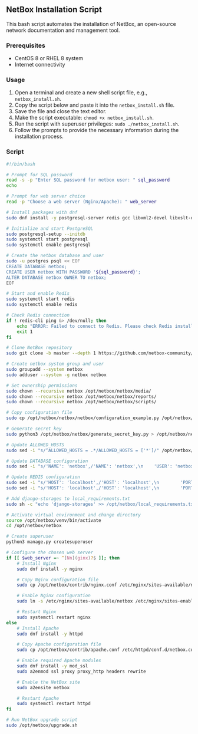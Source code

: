 ## NetBox Installation Script

This bash script automates the installation of NetBox, an open-source network documentation and management tool.

### Prerequisites

- CentOS 8 or RHEL 8 system
- Internet connectivity

### Usage

1. Open a terminal and create a new shell script file, e.g., `netbox_install.sh`.
2. Copy the script below and paste it into the `netbox_install.sh` file.
3. Save the file and close the text editor.
4. Make the script executable: `chmod +x netbox_install.sh`.
5. Run the script with superuser privileges: `sudo ./netbox_install.sh`.
6. Follow the prompts to provide the necessary information during the installation process.

### Script

```bash
#!/bin/bash

# Prompt for SQL password
read -s -p "Enter SQL password for netbox user: " sql_password
echo

# Prompt for web server choice
read -p "Choose a web server (Nginx/Apache): " web_server

# Install packages with dnf
sudo dnf install -y postgresql-server redis gcc libxml2-devel libxslt-devel libffi-devel libpq-devel openssl-devel redhat-rpm-config git python3 python3-pip python3-devel

# Initialize and start PostgreSQL
sudo postgresql-setup --initdb
sudo systemctl start postgresql
sudo systemctl enable postgresql

# Create the netbox database and user
sudo -u postgres psql << EOF
CREATE DATABASE netbox;
CREATE USER netbox WITH PASSWORD '${sql_password}';
ALTER DATABASE netbox OWNER TO netbox;
EOF

# Start and enable Redis
sudo systemctl start redis
sudo systemctl enable redis

# Check Redis connection
if ! redis-cli ping &> /dev/null; then
    echo "ERROR: Failed to connect to Redis. Please check Redis installation and configuration."
    exit 1
fi

# Clone NetBox repository
sudo git clone -b master --depth 1 https://github.com/netbox-community/netbox.git /opt/netbox/netbox

# Create netbox system group and user
sudo groupadd --system netbox
sudo adduser --system -g netbox netbox

# Set ownership permissions
sudo chown --recursive netbox /opt/netbox/netbox/media/
sudo chown --recursive netbox /opt/netbox/netbox/reports/
sudo chown --recursive netbox /opt/netbox/netbox/scripts/

# Copy configuration file
sudo cp /opt/netbox/netbox/netbox/configuration_example.py /opt/netbox/netbox/netbox/configuration.py

# Generate secret key
sudo python3 /opt/netbox/netbox/generate_secret_key.py > /opt/netbox/netbox/netbox/secret_key.py

# Update ALLOWED_HOSTS
sudo sed -i "s/^ALLOWED_HOSTS = .*/ALLOWED_HOSTS = ['*']/" /opt/netbox/netbox/netbox/configuration.py

# Update DATABASE configuration
sudo sed -i "s/'NAME': 'netbox',/'NAME': 'netbox',\n    'USER': 'netbox',\n    'PASSWORD': '${sql_password}',\n    'HOST': 'localhost',\n    'PORT': '',\n    'CONN_MAX_AGE': 300,/" /opt/netbox/netbox/netbox/configuration.py

# Update REDIS configuration
sudo sed -i "s/'HOST': 'localhost',/'HOST': 'localhost',\n        'PORT': 6379,\n        'PASSWORD': '',\n        'DATABASE': 0,\n        'SSL': False,/" /opt/netbox/netbox/netbox/configuration.py
sudo sed -i "s/'HOST': 'localhost',/'HOST': 'localhost',\n        'PORT': 6379,\n        'PASSWORD': '',\n        'DATABASE': 1,\n        'SSL': False,/" /opt/netbox/netbox/netbox/configuration.py

# Add django-storages to local_requirements.txt
sudo sh -c "echo 'django-storages' >> /opt/netbox/local_requirements.txt"

# Activate virtual environment and change directory
source /opt/netbox/venv/bin/activate
cd /opt/netbox/netbox

# Create superuser
python3 manage.py createsuperuser

# Configure the chosen web server
if [[ $web_server =~ ^[Nn](ginx)?$ ]]; then
    # Install Nginx
    sudo dnf install -y nginx

    # Copy Nginx configuration file
    sudo cp /opt/netbox/contrib/nginx.conf /etc/nginx/sites-available/netbox

    # Enable Nginx configuration
    sudo ln -s /etc/nginx/sites-available/netbox /etc/nginx/sites-enabled/netbox

    # Restart Nginx
    sudo systemctl restart nginx
else
    # Install Apache
    sudo dnf install -y httpd

    # Copy Apache configuration file
    sudo cp /opt/netbox/contrib/apache.conf /etc/httpd/conf.d/netbox.conf

    # Enable required Apache modules
    sudo dnf install -y mod_ssl
    sudo a2enmod ssl proxy proxy_http headers rewrite

    # Enable the NetBox site
    sudo a2ensite netbox

    # Restart Apache
    sudo systemctl restart httpd
fi

# Run NetBox upgrade script
sudo /opt/netbox/upgrade.sh
